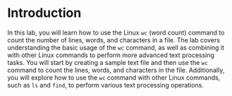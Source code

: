 # Introduction

In this lab, you will learn how to use the Linux `wc` (word count) command to count the number of lines, words, and characters in a file. The lab covers understanding the basic usage of the `wc` command, as well as combining it with other Linux commands to perform more advanced text processing tasks. You will start by creating a sample text file and then use the `wc` command to count the lines, words, and characters in the file. Additionally, you will explore how to use the `wc` command with other Linux commands, such as `ls` and `find`, to perform various text processing operations.
